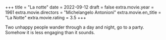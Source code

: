 +++
title = "La notte"
date = 2022-09-12
draft = false
extra.movie.year = 1961
extra.movie.directors = "Michelangelo Antonioni"
extra.movie.en_title = "La Notte"
extra.movie.rating = 3.5
+++

Two unhappy people wander through a day and night, go to a party. Somehow it is less engaging than it sounds.<!-- more -->